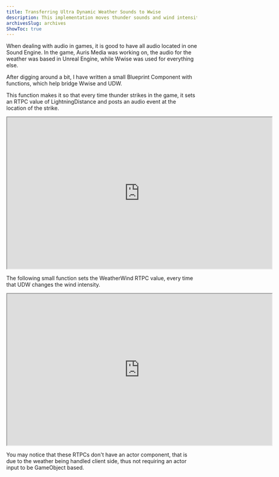```yaml
---
title: Transferring Ultra Dynamic Weather Sounds to Wwise
description: This implementation moves thunder sounds and wind intensity from UDW to Wwise.
archivesSlug: archives
ShowToc: true
---
```


When dealing with audio in games, it is good to have all audio located in one Sound Engine. In the game, Auris Media was working on, the audio for the weather was based in Unreal Engine, while Wwise was used for everything else.

After digging around a bit, I have written a small Blueprint Component with functions, which help bridge Wwise and UDW.

This function makes it so that every time thunder strikes in the game, it sets an RTPC value of LightningDistance and posts an audio event at the location of the strike.

<iframe src="https://blueprintue.com/render/be2xlmpl/" scrolling="no" allowfullscreen width="700" height="400"></iframe>

The following small function sets the WeatherWind RTPC value, every time that UDW changes the wind intensity.

<iframe src="https://blueprintue.com/render/u-d8slb-/" scrolling="no" allowfullscreen width="700" height="400"></iframe>

You may notice that these RTPCs don't have an actor component, that is due to the weather being handled client side, thus not requiring an actor input to be GameObject based.